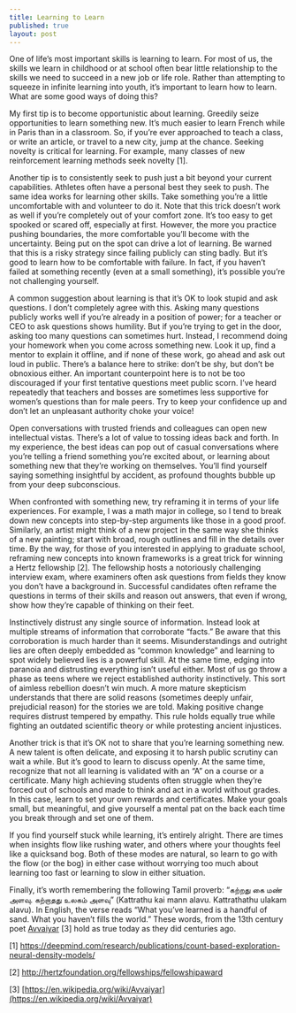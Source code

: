 ```yaml
---
title: Learning to Learn
published: true
layout: post
---
```


One of life’s most important skills is learning to learn. For most of us, the skills we learn in childhood or at school often bear little relationship to the skills we need to succeed in a new job or life role. Rather than attempting to squeeze in infinite learning into youth, it’s important to learn how to learn. What are some good ways of doing this?

My first tip is to become opportunistic about learning. Greedily seize opportunities to learn something new. It’s much easier to learn French while in Paris than in a classroom. So, if you’re ever approached to teach a class, or write an article, or travel to a new city, jump at the chance. Seeking novelty is critical for learning. For example, many classes of new reinforcement learning methods seek novelty [1].

Another tip is to consistently seek to push just a bit beyond your current capabilities. Athletes often have a personal best they seek to push. The same idea works for learning other skills. Take something you’re a little uncomfortable with and volunteer to do it. Note that this trick doesn’t work as well if you’re completely out of your comfort zone. It’s too easy to get spooked or scared off, especially at first. However, the more you practice pushing boundaries, the more comfortable you’ll become with the uncertainty. Being put on the spot can drive a lot of learning. Be warned that this is a risky strategy since failing publicly can sting badly. But it’s good to learn how to be comfortable with failure. In fact, if you haven’t failed at something recently (even at a small something), it’s possible you’re not challenging yourself.

A common suggestion about learning is that it’s OK to look stupid and ask questions. I don’t completely agree with this. Asking many questions publicly works well if you’re already in a position of power; for a teacher or CEO to ask questions shows humility. But if you’re trying to get in the door, asking too many questions can sometimes hurt. Instead, I recommend doing your homework when you come across something new. Look it up, find a mentor to explain it offline, and if none of these work, go ahead and ask out loud in public. There’s a balance here to strike: don’t be shy, but don’t be obnoxious either. An important counterpoint here is to not be too discouraged if your first tentative questions meet public scorn. I’ve heard repeatedly that teachers and bosses are sometimes less supportive for women’s questions than for male peers. Try to keep your confidence up and don’t let an unpleasant authority choke your voice!

Open conversations with trusted friends and colleagues can open new intellectual vistas. There’s a lot of value to tossing ideas back and forth. In my experience, the best ideas can pop out of casual conversations where you’re telling a friend something you’re excited about, or learning about something new that they’re working on themselves. You’ll find yourself saying something insightful by accident, as profound thoughts bubble up from your deep subconscious.

When confronted with something new, try reframing it in terms of your life experiences. For example, I was a math major in college, so I tend to break down new concepts into step-by-step arguments like those in a good proof. Similarly, an artist might think of a new project in the same way she thinks of a new painting; start with broad, rough outlines and fill in the details over time. By the way, for those of you interested in applying to graduate school, reframing new concepts into known frameworks is a great trick for winning a Hertz fellowship [2]. The fellowship hosts a notoriously challenging interview exam, where examiners often ask questions from fields they know you don’t have a background in. Successful candidates often reframe the questions in terms of their skills and reason out answers, that even if wrong, show how they’re capable of thinking on their feet.

Instinctively distrust any single source of information. Instead look at multiple streams of information that corroborate “facts.” Be aware that this corroboration is much harder than it seems. Misunderstandings and outright lies are often deeply embedded as “common knowledge” and learning to spot widely believed lies is a powerful skill. At the same time, edging into paranoia and distrusting everything isn’t useful either. Most of us go throw a phase as teens where we reject established authority instinctively. This sort of aimless rebellion doesn’t win much. A more mature skepticism understands that there are solid reasons (sometimes deeply unfair, prejudicial reason) for the stories we are told. Making positive change requires distrust tempered by empathy. This rule holds equally true while fighting an outdated scientific theory or while protesting ancient injustices.

Another trick is that it’s OK not to share that you’re learning something new. A new talent is often delicate, and exposing it to harsh public scrutiny can wait a while. But it’s good to learn to discuss openly. At the same time, recognize that not all learning is validated with an “A” on a course or a certificate. Many high achieving students often struggle when they’re forced out of schools and made to think and act in a world without grades. In this case, learn to set your own rewards and certificates. Make your goals small, but meaningful, and give yourself a mental pat on the back each time you break through and set one of them. 

If you find yourself stuck while learning, it’s entirely alright. There are times when insights flow like rushing water, and others where your thoughts feel like a quicksand bog. Both of these modes are natural, so learn to go with the flow (or the bog) in either case without worrying too much about learning too fast or learning to slow in either situation.

Finally, it’s worth remembering the following Tamil proverb: “கற்றது கை மண் அளவு. கற்றாதது உலகம் அளவு” (Kattrathu kai mann alavu. Kattrathathu ulakam alavu). In English, the verse reads “What you’ve learned is a handful of sand. What you haven’t fills the world.” These words, from the 13th century poet [Avvaiyar](https://en.wikipedia.org/wiki/Avvaiyar) [3] hold as true today as they did centuries ago.

[1] [https://deepmind.com/research/publications/count-based-exploration-neural-density-models/ ](https://deepmind.com/research/publications/count-based-exploration-neural-density-models/)

[2] [http://hertzfoundation.org/fellowships/fellowshipaward ](http://hertzfoundation.org/fellowships/fellowshipaward)

[3] [https://en.wikipedia.org/wiki/Avvaiyar](https://en.wikipedia.org/wiki/Avvaiyar)
